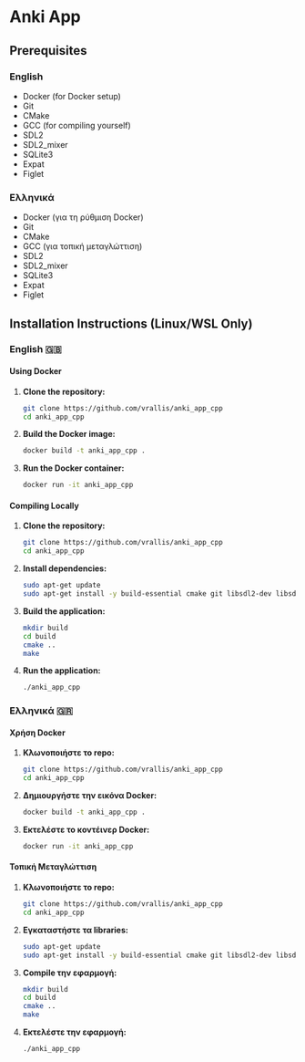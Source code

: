 # Anki App

## Prerequisites

### English

- Docker (for Docker setup)
- Git
- CMake
- GCC (for compiling yourself)
- SDL2
- SDL2_mixer
- SQLite3
- Expat
- Figlet

### Ελληνικά

- Docker (για τη ρύθμιση Docker)
- Git
- CMake
- GCC (για τοπική μεταγλώττιση)
- SDL2
- SDL2_mixer
- SQLite3
- Expat
- Figlet

## Installation Instructions (Linux/WSL Only)

### English 🇬🇧

#### Using Docker

1. **Clone the repository:**
    ```bash
    git clone https://github.com/vrallis/anki_app_cpp
    cd anki_app_cpp
    ```

2. **Build the Docker image:**
    ```bash
    docker build -t anki_app_cpp .
    ```

3. **Run the Docker container:**
    ```bash
    docker run -it anki_app_cpp
    ```

#### Compiling Locally

1. **Clone the repository:**
    ```bash
    git clone https://github.com/vrallis/anki_app_cpp
    cd anki_app_cpp
    ```

2. **Install dependencies:**
    ```bash
    sudo apt-get update
    sudo apt-get install -y build-essential cmake git libsdl2-dev libsdl2-mixer-dev libsqlite3-dev libexpat1-dev figlet
    ```

3. **Build the application:**
    ```bash
    mkdir build
    cd build
    cmake ..
    make
    ```

4. **Run the application:**
    ```bash
    ./anki_app_cpp
    ```

### Ελληνικά 🇬🇷

#### Χρήση Docker

1. **Κλωνοποιήστε το repo:**
    ```bash
    git clone https://github.com/vrallis/anki_app_cpp
    cd anki_app_cpp
    ```

2. **Δημιουργήστε την εικόνα Docker:**
    ```bash
    docker build -t anki_app_cpp .
    ```

3. **Εκτελέστε το κοντέινερ Docker:**
    ```bash
    docker run -it anki_app_cpp
    ```

#### Τοπική Μεταγλώττιση

1. **Κλωνοποιήστε το repo:**
    ```bash
    git clone https://github.com/vrallis/anki_app_cpp
    cd anki_app_cpp
    ```

2. **Εγκαταστήστε τα libraries:**
    ```bash
    sudo apt-get update
    sudo apt-get install -y build-essential cmake git libsdl2-dev libsdl2-mixer-dev libsqlite3-dev libexpat1-dev figlet
    ```

3. **Compile την εφαρμογή:**
    ```bash
    mkdir build
    cd build
    cmake ..
    make
    ```

4. **Εκτελέστε την εφαρμογή:**
    ```bash
    ./anki_app_cpp
    ```